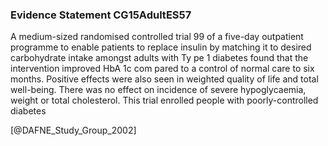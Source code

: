 ### Evidence Statement CG15AdultES57
A medium-sized randomised controlled trial 99 of a five-day outpatient programme to enable patients to replace insulin by matching it to desired carbohydrate intake amongst adults with Ty pe 1 diabetes found that the intervention improved HbA 1c com pared to a control of normal care to six months. Positive effects were also seen in weighted quality of life and total well-being. There was no effect on incidence of severe hypoglycaemia, weight or total cholesterol. This trial enrolled people with poorly-controlled diabetes



[@DAFNE_Study_Group_2002]
